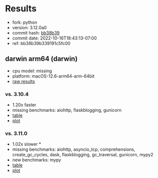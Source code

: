 # Results

- fork: python
- version: 3.12.0a0
- commit hash: [bb38b39](https://github.com/python/cpython/commit/bb38b39)
- commit date: 2022-10-16T18:43:13-07:00
- ref: bb38b39b339191c5fc00

## darwin arm64 (darwin)

- cpu model: missing
- platform: macOS-12.6-arm64-arm-64bit
- [raw results](bm-20221016-darwin-arm64-python-bb38b39b339191c5fc00-3.12.0a0-bb38b39.json)

### vs. 3.10.4

- 1.20x faster
- missing benchmarks: aiohttp, flaskblogging, gunicorn
- [table](bm-20221016-darwin-arm64-python-bb38b39b339191c5fc00-3.12.0a0-bb38b39-vs-3.10.4.md)
- [plot](bm-20221016-darwin-arm64-python-bb38b39b339191c5fc00-3.12.0a0-bb38b39-vs-3.10.4.png)

### vs. 3.11.0

- 1.02x slower \*
- missing benchmarks: aiohttp, asyncio_tcp, comprehensions, create_gc_cycles, dask, flaskblogging, gc_traversal, gunicorn, mypy2
- new benchmarks: mypy
- [table](bm-20221016-darwin-arm64-python-bb38b39b339191c5fc00-3.12.0a0-bb38b39-vs-3.11.0.md)
- [plot](bm-20221016-darwin-arm64-python-bb38b39b339191c5fc00-3.12.0a0-bb38b39-vs-3.11.0.png)

